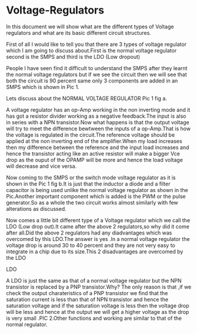 # Voltage-Regulators

  
In this document we will show what are the different types of Voltage regulators and what are its basic different circuit structures.

First of all I would like to tell you that there are 3 types of voltage regulator which I am going to discuss about.First is the normal voltage regulator second is the SMPS and third is the LDO (Low dropout)

People I have seen find it difficult to understand the SMPS after they learnt the normal voltage regulators but if we see the circuit then we will see that both the circuit is 90 percent same only 3 components are added in an SMPS which is shown in Pic 1.

Lets discuss about the  NORMAL VOLTAGE REGULATOR Pic 1 fig a.

A voltage regulator has an op-Amp working in the non inverting mode and it has got a resistor divider working as a negative feedback.The input is also in series with a NPN transistor.Now what happens is that the output voltage will try to meet the difference bewtween the inputs of a op-Amp.That is how the voltage is regulated in the circuit.The reference voltage should be applied at the non inverting end of the amplifier.When my load increases then my difference between the reference and the input load increases and hence the transistor acting like an active resistor will make a bigger Vce drop as the ouput of the OPAMP will be more and hence the load voltage will decrease and vice versa.

Now coming to the SMPS or the switch mode voltage regulator as it is shown in the Pic 1 fig b.It is just that the inductor a diode and a filter capacitor is being used unlike the normal voltage regulator as shown in the Pic.Another important component which is added is the PWM or the pulse generator.So as a whole the two circuit works almost similarly with few alterations as discussed.

Now comes a little bit different type of a Voltage regulator which we call the LDO (Low drop out).It came after the above 2 regulators,so why did it come after all.Did the above 2 regulators had any diadvantages which was overcomed by this LDO.The answer is yes .In a normal voltage regulator the voltage drop is around 30 to 40 percent and they are not very easy to integrate in a chip due to its size.This 2 disadvantages are overcomed by the LDO

LDO

A LDO is just the same as that of a normal voltage regulator but the NPN transistor is replaced by a PNP transistor.Why? The only reason is that ,if we check the output charateristics of a PNP transistor we find that the saturation current is less than that of NPN transistor and hence the saturation voltage and if the saturation voltage is less then the voltage drop will be less and hence at the output we will get a higher voltage as the drop is very small .PIC 2.Other functions and working are similar to that of the normal regulator.


